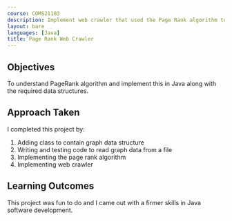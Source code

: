 ```yaml
---
course: COMS21103
description: Implement web crawler that used the Page Rank algorithm to analyse links.
layout: bare
languages: [Java]
title: Page Rank Web Crawler
---
```


## Objectives

To understand PageRank algorithm and implement this in Java along with the required data structures.


## Approach Taken

I completed this project by:

1. Adding class to contain graph data structure
1. Writing and testing code to read graph data from a file
1. Implementing the page rank algorithm
1. Implementing web crawler


## Learning Outcomes

This project was fun to do and I came out with a firmer skills in Java software development. 
